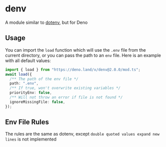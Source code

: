 # denv

A module similar to [dotenv](https://github.com/motdotla/dotenv), but for Deno

## Usage

You can import the `load` function which will use the `.env` file from the
current directory, or you can pass the path to an `env` file. Here is an
example with all default values:

```ts
import { load } from "https://deno.land/x/denv@2.0.0/mod.ts";
await load({
  /** The path of the env file */
  path: ".env",
  /** If true, won't overwrite existing variables */
  priorityEnv: false,
  /** Will not throw an error if file is not found */
  ignoreMissingFile: false,
});
```

## Env File Rules

The rules are the same as dotenv, except `double quoted values expand new lines`
is not implemented
